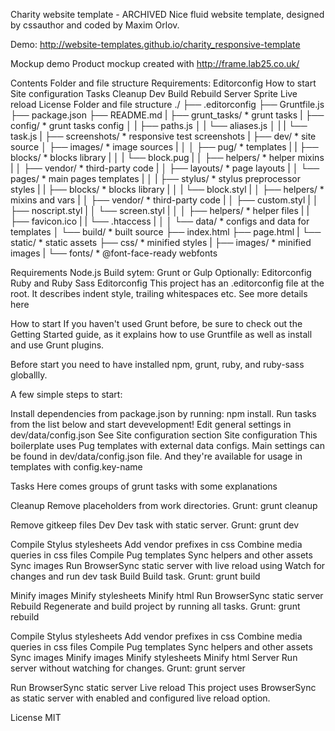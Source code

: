Charity website template - ARCHIVED
Nice fluid website template, designed by cssauthor and coded by Maxim Orlov.

Demo: http://website-templates.github.io/charity_responsive-template

Mockup demo Product mockup created with http://frame.lab25.co.uk/

Contents
Folder and file structure
Requirements:
Editorconfig
How to start
Site configuration
Tasks
Cleanup
Dev
Build
Rebuild
Server
Sprite
Live reload
License
Folder and file structure
./
├── .editorconfig
├── Gruntfile.js
├── package.json
├── README.md
|
├── grunt_tasks/                               * grunt tasks
|   ├── config/                                * grunt tasks config
│   |   ├── paths.js
│   |   └── aliases.js
│   |
|   └── task.js
|
├── screenshots/                               * responsive test screenshots
|
├── dev/                                       * site source
│   ├── images/                                * image sources
|   │
│   ├── pug/                                   * templates
|   |   ├── blocks/                            * blocks library
|   │   |   └── block.pug
|   │   ├── helpers/                           * helper mixins
|   │   ├── vendor/                            * third-party code
|   │   ├── layouts/                           * page layouts
|   │   └── pages/                             * main pages templates
|   │
|   ├── stylus/                                * stylus preprocessor styles
|   |   ├── blocks/                            * blocks library
|   │   |   └── block.styl
|   │   ├── helpers/                           * mixins and vars
|   │   ├── vendor/                            * third-party code
|   │   ├── custom.styl
|   │   ├── noscript.styl
|   │   └── screen.styl
|   │
│   ├── helpers/                               * helper files
|   |   ├── favicon.ico
|   |   └── .htaccess
|   │
│   └── data/                                  * configs and data for templates
│
└── build/                                     * built source
    ├── index.html
    ├── page.html
    |
    └── static/                                * static assets
        ├── css/                               * minified styles
        |
        ├── images/                            * minified images
        |
        └── fonts/                             * @font-face-ready webfonts

Requirements
Node.js
Build sytem: Grunt or Gulp
Optionally:
Editorconfig
Ruby and Ruby Sass
Editorconfig
This project has an .editorconfig file at the root. It describes indent style, trailing whitespaces etc. See more details here

How to start
If you haven't used Grunt before, be sure to check out the Getting Started guide, as it explains how to use Gruntfile as well as install and use Grunt plugins.

Before start you need to have installed npm, grunt, ruby, and ruby-sass globallly.

A few simple steps to start:

Install dependencies from package.json by running: npm install.
Run tasks from the list below and start devevelopment!
Edit general settings in dev/data/config.json See Site configuration section
Site configuration
This boilerplate uses Pug templates with external data configs. Main settings can be found in dev/data/config.json file. And they're available for usage in templates with config.key-name

Tasks
Here comes groups of grunt tasks with some explanations

Cleanup
Remove placeholders from work directories. Grunt: grunt cleanup

Remove gitkeep files
Dev
Dev task with static server. Grunt: grunt dev

Compile Stylus stylesheets
Add vendor prefixes in css
Combine media queries in css files
Compile Pug templates
Sync helpers and other assets
Sync images
Run BrowserSync static server with live reload using
Watch for changes and run dev task
Build
Build task. Grunt: grunt build

Minify images
Minify stylesheets
Minify html
Run BrowserSync static server
Rebuild
Regenerate and build project by running all tasks. Grunt: grunt rebuild

Compile Stylus stylesheets
Add vendor prefixes in css
Combine media queries in css files
Compile Pug templates
Sync helpers and other assets
Sync images
Minify images
Minify stylesheets
Minify html
Server
Run server without watching for changes. Grunt: grunt server

Run BrowserSync static server
Live reload
This project uses BrowserSync as static server with enabled and configured live reload option.

License
MIT